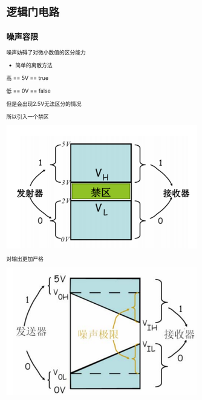 # 逻辑门电路

## 噪声容限

噪声妨碍了对微小数值的区分能力

- 简单的离散方法

高 == 5V == true

低 == 0V == false

但是会出现2.5V无法区分的情况

所以引入一个禁区

![批注 2020-02-12 165414](/assets/批注%202020-02-12%20165414.png)

对输出更加严格

![批注 2020-02-12 165620](/assets/批注%202020-02-12%20165620.png)


